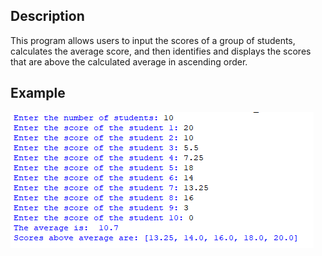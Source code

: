## Description
This program allows users to input the scores of a group of students, calculates the average score, and then identifies and displays the scores that are above the calculated average in ascending order. 
## Example
<img src="example.png">
